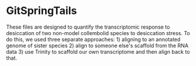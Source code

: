 # GitSpringTails

These files are designed to quantify the transcriptomic response to desiccation of two non-model collembolid species to desiccation stress. To do this, we used three separate approaches: 1) aligning to an annotated genome of sister species 2) align to someone else's scaffold from the RNA data 3) use Trinity to scaffold our own transcriptome and then align back to that. 

 